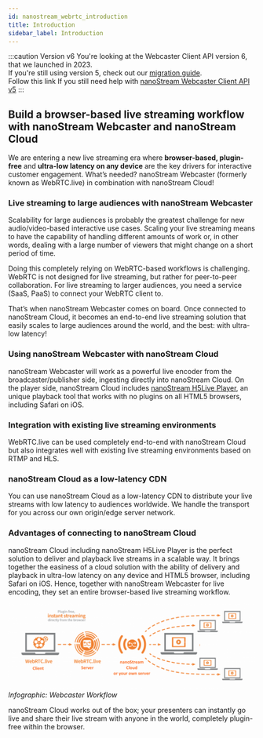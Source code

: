 ```yaml
---
id: nanostream_webrtc_introduction
title: Introduction
sidebar_label: Introduction
---
```


:::caution Version v6
You're looking at the Webcaster Client API version 6, that we launched in 2023. <br/>
If you're still using version 5, check out our [migration guide](./migration_guide_v6). <br/>
Follow this link If you still need help with 
[nanoStream Webcaster Client API v5](../webrtc-v5/nanostream_webrtc_introduction.md)
:::


## Build a browser-based live streaming workflow with nanoStream Webcaster and nanoStream Cloud

We are entering a new live streaming era where **browser-based, plugin-free** and **ultra-low latency on any device** are the key drivers for interactive customer engagement. What’s needed? nanoStream Webcaster (formerly known as WebRTC.live) in combination with nanoStream Cloud!

### Live streaming to large audiences with nanoStream Webcaster

Scalability for large audiences is probably the greatest challenge for new audio/video-based interactive use cases. Scaling your live streaming means to have the capability of handling different amounts of work or, in other words, dealing with a large number of viewers that might change on a short period of time.

Doing this completely relying on WebRTC-based workflows is challenging. WebRTC is not designed for live streaming, but rather for peer-to-peer collaboration. For live streaming to larger audiences, you need a service (SaaS, PaaS) to connect your WebRTC client to.

That’s when nanoStream Webcaster comes on board. Once connected to nanoStream Cloud, it becomes an end-to-end live streaming solution that easily scales to large audiences around the world, and the best: with ultra-low latency!

### Using nanoStream Webcaster with nanoStream Cloud

nanoStream Webcaster will work as a powerful live encoder from the broadcaster/publisher side, ingesting directly into nanoStream Cloud. On the player side, nanoStream Cloud includes [nanoStream H5Live Player](../nanoplayer/nanoplayer_introduction), an unique playback tool that works with no plugins on all HTML5 browsers, including Safari on iOS.

### Integration with existing live streaming environments

WebRTC.live can be used completely end-to-end with nanoStream Cloud but also integrates well with existing live streaming environments based on RTMP and HLS.

### nanoStream Cloud as a low-latency CDN
 You can use nanoStream Cloud as a low-latency CDN to distribute your live streams with low latency to audiences worldwide. We handle the transport for you across our own origin/edge server network.

### Advantages of connecting to nanoStream Cloud

nanoStream Cloud including nanoStream H5Live Player is the perfect solution to deliver and playback live streams in a scalable way. It brings together the easiness of a cloud solution with the ability of delivery and playback in ultra-low latency on any device and HTML5 browser, including Safari on iOS. Hence, together with nanoStream Webcaster for live encoding, they set an entire browser-based live streaming workflow.


![Infographic: Webcaster Workflow](../assets/webrtc/webrtc-workflow-1024x358.png)
*Infographic: Webcaster Workflow*

nanoStream Cloud works out of the box; your presenters can instantly go live and share their live stream with anyone in the world, completely plugin-free within the browser.

